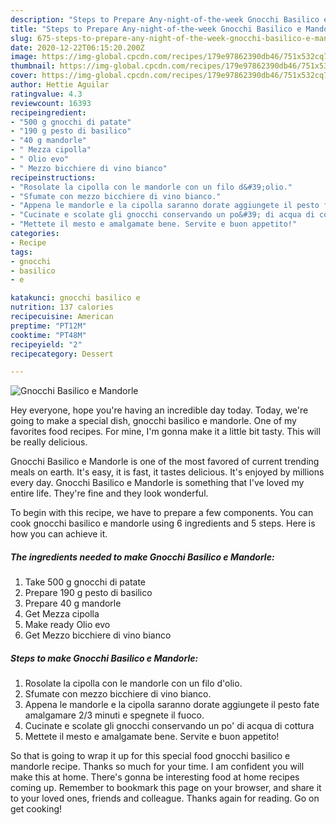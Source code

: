 ```yaml
---
description: "Steps to Prepare Any-night-of-the-week Gnocchi Basilico e Mandorle"
title: "Steps to Prepare Any-night-of-the-week Gnocchi Basilico e Mandorle"
slug: 675-steps-to-prepare-any-night-of-the-week-gnocchi-basilico-e-mandorle
date: 2020-12-22T06:15:20.200Z
image: https://img-global.cpcdn.com/recipes/179e97862390db46/751x532cq70/gnocchi-basilico-e-mandorle-recipe-main-photo.jpg
thumbnail: https://img-global.cpcdn.com/recipes/179e97862390db46/751x532cq70/gnocchi-basilico-e-mandorle-recipe-main-photo.jpg
cover: https://img-global.cpcdn.com/recipes/179e97862390db46/751x532cq70/gnocchi-basilico-e-mandorle-recipe-main-photo.jpg
author: Hettie Aguilar
ratingvalue: 4.3
reviewcount: 16393
recipeingredient:
- "500 g gnocchi di patate"
- "190 g pesto di basilico"
- "40 g mandorle"
- " Mezza cipolla"
- " Olio evo"
- " Mezzo bicchiere di vino bianco"
recipeinstructions:
- "Rosolate la cipolla con le mandorle con un filo d&#39;olio."
- "Sfumate con mezzo bicchiere di vino bianco."
- "Appena le mandorle e la cipolla saranno dorate aggiungete il pesto fate amalgamare 2/3 minuti e spegnete il fuoco."
- "Cucinate e scolate gli gnocchi conservando un po&#39; di acqua di cottura"
- "Mettete il mesto e amalgamate bene. Servite e buon appetito!"
categories:
- Recipe
tags:
- gnocchi
- basilico
- e

katakunci: gnocchi basilico e 
nutrition: 137 calories
recipecuisine: American
preptime: "PT12M"
cooktime: "PT48M"
recipeyield: "2"
recipecategory: Dessert

---
```



![Gnocchi Basilico e Mandorle](https://img-global.cpcdn.com/recipes/179e97862390db46/751x532cq70/gnocchi-basilico-e-mandorle-recipe-main-photo.jpg)

Hey everyone, hope you're having an incredible day today. Today, we're going to make a special dish, gnocchi basilico e mandorle. One of my favorites food recipes. For mine, I'm gonna make it a little bit tasty. This will be really delicious.



Gnocchi Basilico e Mandorle is one of the most favored of current trending meals on earth. It's easy, it is fast, it tastes delicious. It's enjoyed by millions every day. Gnocchi Basilico e Mandorle is something that I've loved my entire life. They're fine and they look wonderful.


To begin with this recipe, we have to prepare a few components. You can cook gnocchi basilico e mandorle using 6 ingredients and 5 steps. Here is how you can achieve it.

<!--inarticleads1-->

##### The ingredients needed to make Gnocchi Basilico e Mandorle:

1. Take 500 g gnocchi di patate
1. Prepare 190 g pesto di basilico
1. Prepare 40 g mandorle
1. Get  Mezza cipolla
1. Make ready  Olio evo
1. Get  Mezzo bicchiere di vino bianco




<!--inarticleads2-->

##### Steps to make Gnocchi Basilico e Mandorle:

1. Rosolate la cipolla con le mandorle con un filo d&#39;olio.
1. Sfumate con mezzo bicchiere di vino bianco.
1. Appena le mandorle e la cipolla saranno dorate aggiungete il pesto fate amalgamare 2/3 minuti e spegnete il fuoco.
1. Cucinate e scolate gli gnocchi conservando un po&#39; di acqua di cottura
1. Mettete il mesto e amalgamate bene. Servite e buon appetito!




So that is going to wrap it up for this special food gnocchi basilico e mandorle recipe. Thanks so much for your time. I am confident you will make this at home. There's gonna be interesting food at home recipes coming up. Remember to bookmark this page on your browser, and share it to your loved ones, friends and colleague. Thanks again for reading. Go on get cooking!
